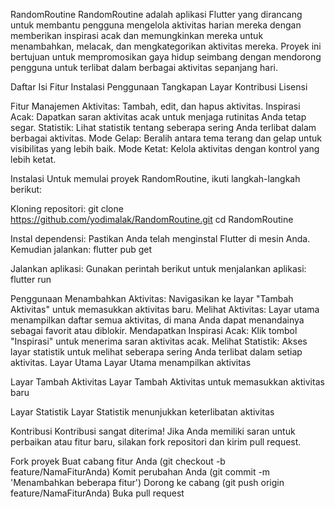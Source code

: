 RandomRoutine
RandomRoutine adalah aplikasi Flutter yang dirancang untuk membantu pengguna mengelola aktivitas harian mereka dengan memberikan inspirasi acak dan memungkinkan mereka untuk menambahkan, melacak, dan mengkategorikan aktivitas mereka. Proyek ini bertujuan untuk mempromosikan gaya hidup seimbang dengan mendorong pengguna untuk terlibat dalam berbagai aktivitas sepanjang hari.

Daftar Isi
Fitur
Instalasi
Penggunaan
Tangkapan Layar
Kontribusi
Lisensi

Fitur
Manajemen Aktivitas: Tambah, edit, dan hapus aktivitas.
Inspirasi Acak: Dapatkan saran aktivitas acak untuk menjaga rutinitas Anda tetap segar.
Statistik: Lihat statistik tentang seberapa sering Anda terlibat dalam berbagai aktivitas.
Mode Gelap: Beralih antara tema terang dan gelap untuk visibilitas yang lebih baik.
Mode Ketat: Kelola aktivitas dengan kontrol yang lebih ketat.

Instalasi
Untuk memulai proyek RandomRoutine, ikuti langkah-langkah berikut:

Kloning repositori:
git clone https://github.com/yodimalak/RandomRoutine.git
cd RandomRoutine

Instal dependensi: Pastikan Anda telah menginstal Flutter di mesin Anda. Kemudian jalankan:
flutter pub get

Jalankan aplikasi: Gunakan perintah berikut untuk menjalankan aplikasi:
flutter run

Penggunaan
Menambahkan Aktivitas: Navigasikan ke layar "Tambah Aktivitas" untuk memasukkan aktivitas baru.
Melihat Aktivitas: Layar utama menampilkan daftar semua aktivitas, di mana Anda dapat menandainya sebagai favorit atau diblokir.
Mendapatkan Inspirasi Acak: Klik tombol "Inspirasi" untuk menerima saran aktivitas acak.
Melihat Statistik: Akses layar statistik untuk melihat seberapa sering Anda terlibat dalam setiap aktivitas.
Layar Utama
Layar Utama menampilkan aktivitas

Layar Tambah Aktivitas
Layar Tambah Aktivitas untuk memasukkan aktivitas baru

Layar Statistik
Layar Statistik menunjukkan keterlibatan aktivitas

Kontribusi
Kontribusi sangat diterima! Jika Anda memiliki saran untuk perbaikan atau fitur baru, silakan fork repositori dan kirim pull request.

Fork proyek
Buat cabang fitur Anda (git checkout -b feature/NamaFiturAnda)
Komit perubahan Anda (git commit -m 'Menambahkan beberapa fitur')
Dorong ke cabang (git push origin feature/NamaFiturAnda)
Buka pull request
